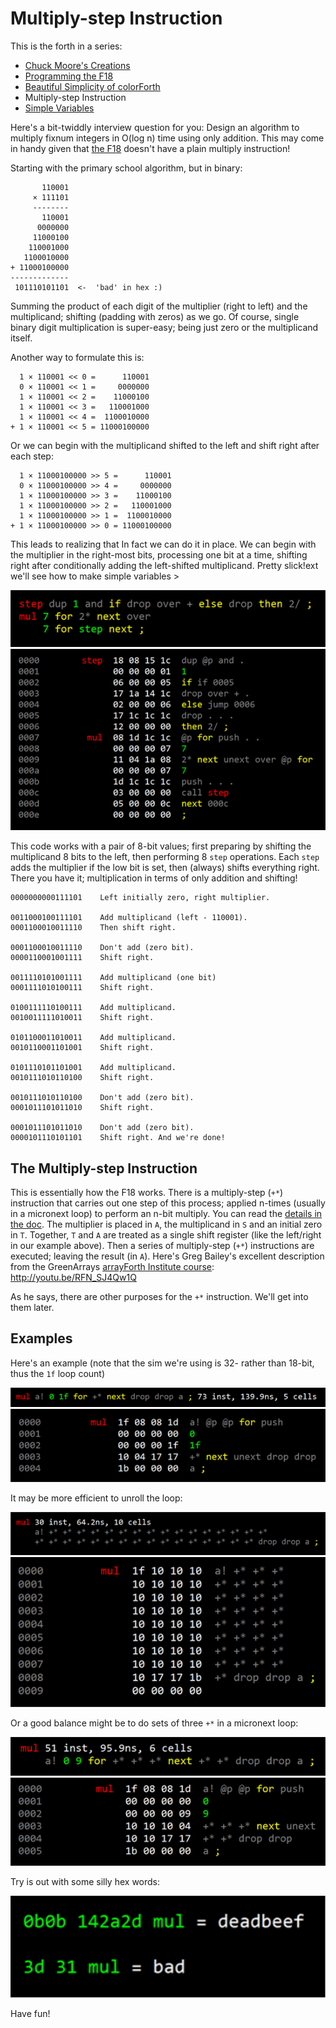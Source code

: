 # Multiply-step Instruction

This is the forth in a series:

* [Chuck Moore's Creations](chuck_moores_creations.md)
* [Programming the F18](programming_the_f18.md)
* [Beautiful Simplicity of colorForth](beautiful_simplicity.md)
* Multiply-step Instruction
* [Simple Variables](simple_variables.md)

Here's a bit-twiddly interview question for you: Design an algorithm to multiply fixnum integers in O(log n) time using only addition. This may come in handy given that [the F18](http://www.greenarraychips.com/home/documents/greg/DB001-110412-F18A.pdf) doesn't have a plain multiply instruction!

Starting with the primary school algorithm, but in binary:

           110001
         × 111101
         --------
           110001
          0000000
         11000100
        110001000
       1100010000
    + 11000100000
    -------------
     101110101101  <-  'bad' in hex :)

Summing the product of each digit of the multiplier (right to left) and the multiplicand; shifting (padding with zeros) as we go. Of course, single binary digit multiplication is super-easy; being just zero or the multiplicand itself.

Another way to formulate this is:

      1 × 110001 << 0 =      110001
      0 × 110001 << 1 =     0000000
      1 × 110001 << 2 =    11000100
      1 × 110001 << 3 =   110001000
      1 × 110001 << 4 =  1100010000
    + 1 × 110001 << 5 = 11000100000

Or we can begin with the multiplicand shifted to the left and shift right after each step:

      1 × 11000100000 >> 5 =      110001
      0 × 11000100000 >> 4 =     0000000
      1 × 11000100000 >> 3 =    11000100
      1 × 11000100000 >> 2 =   110001000
      1 × 11000100000 >> 1 =  1100010000
    + 1 × 11000100000 >> 0 = 11000100000

This leads to realizing that In fact we can do it in place. We can begin with the multiplier in the right-most bits, processing one bit at a time, shifting right after conditionally adding the left-shifted multiplicand. Pretty slick!ext we'll see how to make simple variables >

![Manual multiply-step](images/manual_mult_step.png)
![Manual multiply-step assembly](images/manual_mult_step_asm.png)

This code works with a pair of 8-bit values; first preparing by shifting the multiplicand 8 bits to the left, then performing 8 `step` operations. Each `step` adds the multiplier if the low bit is set, then (always) shifts everything right. There you have it; multiplication in terms of only addition and shifting!

    0000000000111101    Left initially zero, right multiplier.

    0011000100111101    Add multiplicand (left - 110001).
    0001100010011110    Then shift right.

    0001100010011110    Don't add (zero bit).
    0000110001001111    Shift right.

    0011110101001111    Add multiplicand (one bit)
    0001111010100111    Shift right.

    0100111110100111    Add multiplicand.
    0010011111010011    Shift right.

    0101100011010011    Add multiplicand.
    0010110001101001    Shift right.

    0101110101101001    Add multiplicand.
    0010111010110100    Shift right.

    0010111010110100    Don't add (zero bit).
    0001011101011010    Shift right.

    0001011101011010    Don't add (zero bit).
    0000101110101101    Shift right. And we're done!

## The Multiply-step Instruction

This is essentially how the F18 works. There is a multiply-step (`+*`) instruction that carries out one step of this process; applied n-times (usually in a micronext loop) to perform an n-bit multiply. You can read the [details in the doc](http://www.greenarraychips.com/home/documents/greg/DB001-110412-F18A.pdf). The multiplier is placed in `A`, the multiplicand in `S` and an initial zero in `T`. Together, `T` and `A` are treated as a single shift register (like the left/right in our example above). Then a series of multiply-step (`+*`) instructions are executed; leaving the result (in `A`). Here's Greg Bailey's excellent description from the GreenArrays [arrayForth Institute course](http://school.arrayforth.com/): http://youtu.be/RFN_SJ4Qw1Q

As he says, there are other purposes for the `+*` instruction. We'll get into them later.

## Examples

Here's an example (note that the sim we're using is 32- rather than 18-bit, thus the `1f` loop count)

![Multiply](images/mult.png)
![Multiply assembly](images/mult_asm.png)

It may be more efficient to unroll the loop:

![Multiply unrolled](images/mult_unrolled.png)
![Multiply unrolled assembly](images/mult_unrolled_asm.png)

Or a good balance might be to do sets of three `+*` in a micronext loop:

![Multiply with micronext](images/mult_unext.png)
![Multiply with micronext assembly](images/mult_unext_asm.png)

Try is out with some silly hex words:

![Silly example](images/mult_silly.png)

Have fun!
